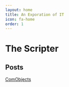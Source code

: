 ```yaml
---
layout: home
title: An Exporation of IT
icon: fa-home
order: 1
---
```


# The Scripter

## Posts
[ComObjects](/_posts/2019-05-13-COM.markdown)